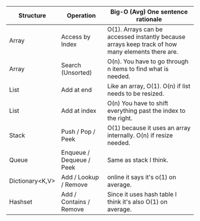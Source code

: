 | Structure | Operation | Big-O (Avg) One sentence rationale
| ---------- | --------- | ----------- |
| Array | Access by Index | O(1). Arrays can be accessed instantly because arrays keep track of how many elements there are.| 
| Array | Search (Unsorted) | O(n). You have to go through n items to find what is needed. |
| List<T> | Add at end | Like an array, O(1). O(n) if list needs to be resized. |
| List<T> | Add at index | O(n) You have to shift everything past the index to the right. |
| Stack<T> | Push / Pop / Peek | O(1) because it uses an array internally. O(n) if resize needed. |
| Queue<T> | Enqueue / Dequeue / Peek | Same as stack I think. |
| Dictionary<K,V> | Add / Lookup / Remove | online it says it's o(1) on average. |
| Hashset<T> | Add / Contains / Remove | Since it uses hash table I think it's also O(1) on average.|